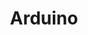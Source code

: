 ---
title: Arduino
group_by: classroom
permalink: /teaching/arduino/
layout: post
lesson: arduino
excerpt: "This is an experimental effort where I attempt to teach my kids coding and circuity using Arduino and the socratic method.  Since I'm not bound by needing to complete a lesson within a certain amount of time per session or the total number of sessions this is more a journal of my efforts.  I lesson plan for approx 15-30 mins to create an initial set of questions to help guide the lesson, but once it starts I tend to ask a lot more questions to help explain the subject.  Currently I'm teaching this to my two older children ages 13 and 11.  My hope is by journaling my questions it will make it easier to teach to my other children when they are the appropriate age."
---